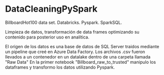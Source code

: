 # DataCleaningPySpark
BillboardHot100 data set. Databricks. Pyspark. SparkSQL.

Limpieza de datos, transformación de data frames optimizando su contenido para posterior uso en analítica.

El origen de los datos es una base de datos de SQL Server traidos mediante un pipeline que creé en Azure Data Factory. Los archivos .csv fueron llevados a un contenedor en un datalake dentro de una carpeta llamada "Raw Data"
En la primer notebook "Billboard_raw_to_trusted" manipulo los dataframes y transformo los datos utilizando Pyspark.
